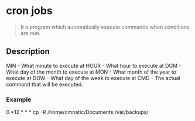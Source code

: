 # cron jobs 

> It a program which automatically execute commands when conditions are met. 

## Description
MIN  - 	What minute to execute at
HOUR -	What hour to execute at
DOM  - 	What day of the month to execute at
MON  -	What month of the year to execute at
DOW  -	What day of the week to execute at
CMD  -	The actual command that will be executed.

### Example

0 *12 * * * cp -R /home/cmnatic/Documents /var/backups/
